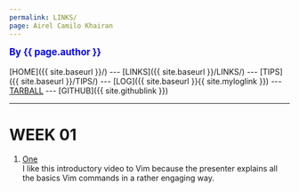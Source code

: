 ```yaml
---
permalink: LINKS/
page: Airel Camilo Khairan
---
```

<span style="color:blue; font-weight:bold; font-size:larger;">By {{ page.author }}</span>
<br><br>
[HOME]({{ site.baseurl }}/) ---
[LINKS]({{ site.baseurl }}/LINKS/) ---
[TIPS]({{ site.baseurl }}/TIPS/) ---
[LOG]({{ site.baseurl }}{{ site.myloglink }}) ---
[TARBALL](SandBox/cbkadal.tar.xz) ---
[GITHUB]({{ site.githublink }})
<br>
<hr>

# WEEK 01

1. [One](https://www.youtube.com/watch?v=ggSyF1SVFr4)<br>
I like this introductory video to Vim because the presenter explains all the basics Vim commands in a rather engaging way.
